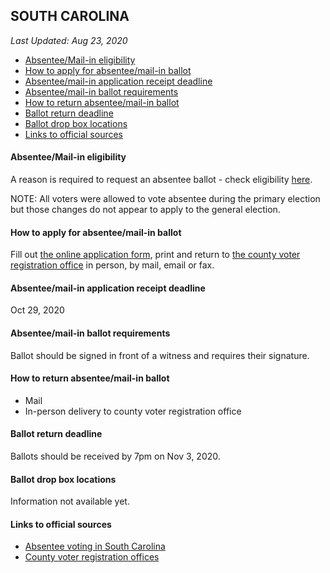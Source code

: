 ## SOUTH CAROLINA

*Last Updated: Aug 23, 2020*

* [Absentee/Mail-in eligibility](#absenteemail-in-eligibility)
* [How to apply for absentee/mail-in ballot](#how-to-apply-for-absenteemail-in-ballot)
* [Absentee/mail-in application receipt deadline](#absenteemail-in-application-receipt-deadline)
* [Absentee/mail-in ballot requirements](#absenteemail-in-ballot-requirements)
* [How to return absentee/mail-in ballot](#how-to-return-absenteemail-in-ballot)
* [Ballot return deadline](#ballot-return-deadline)
* [Ballot drop box locations](#ballot-drop-box-locations)
* [Links to official sources](#links-to-official-sources)


#### Absentee/Mail-in eligibility
A reason is required to request an absentee ballot - check eligibility [here](https://www.scvotes.gov/absentee-voting).

NOTE: All voters were allowed to vote absentee during the primary election but those changes do not appear to apply to the general election.


#### How to apply for absentee/mail-in ballot
Fill out [the online application form](https://info.scvotes.sc.gov/eng/voterinquiry/VoterInformationRequest.aspx?PageMode=AbsenteeRequest), print and return to [the county voter registration office](https://www.scvotes.gov/how-register-absentee-voting) in person, by mail, email or fax.


#### Absentee/mail-in application receipt deadline
Oct 29, 2020


#### Absentee/mail-in ballot requirements
Ballot should be signed in front of a witness and requires their signature.


#### How to return absentee/mail-in ballot
* Mail
* In-person delivery to county voter registration office


#### Ballot return deadline
Ballots should be received by 7pm on Nov 3, 2020.


#### Ballot drop box locations
Information not available yet.


#### Links to official sources
* [Absentee voting in South Carolina](https://www.scvotes.gov/absentee-voting)
* [County voter registration offices](https://www.scvotes.gov/how-register-absentee-voting)
